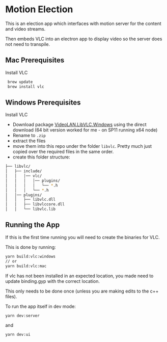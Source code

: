 # Motion Election

This is an election app which interfaces with motion server for the content and video streams.

Then embeds VLC into an electron app to display video so the server does not need to transpile.

## Mac Prerequisites
Install VLC
```sh
 brew update
 brew install vlc
```

## Windows Prerequisites
Install VLC

- Download package [VideoLAN.LibVLC.Windows](https://www.nuget.org/packages/VideoLAN.LibVLC.Windows) using the direct download (64 bit version worked for me - on SP11 running x64 node)
- Rename to `.zip`
- extract the files
- move them into this repo under the folder `libvlc`. Pretty much just copied over the required files in the same order.
- create this folder structure:
```sh
├── libvlc/
│   ├── include/
│   │   │── vlc/
│   │   │   │── plugins/
│   │   │   │   └── *.h
│   │   │   └── *.h
│   │── plugins/  
│   │   ├── libvlc.dll
│   │   ├── libvlccore.dll
│   │   └── libvlc.lib  
```

## Running the App
If this is the first time running you will need to create the binaries for VLC.

This is done by running: 
```sh 
yarn build:vlc:windows
// or
yarn build:vlc:mac
```
If vlc has not been installed in an expected location, you made need to update binding.gyp with the correct location.

This only needs to be done once (unless you are making edits to the c++ files).

To run the app itself in dev mode:
```sh
yarn dev:server
```
and
```sh
yarn dev:ui
```